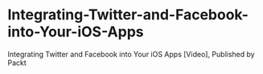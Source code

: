 # Integrating-Twitter-and-Facebook-into-Your-iOS-Apps
Integrating Twitter and Facebook into Your iOS Apps [Video], Published by Packt
